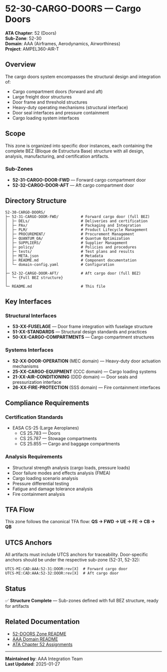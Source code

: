 # 52-30-CARGO-DOORS — Cargo Doors

**ATA Chapter**: 52 (Doors)  
**Sub-Zone**: 52-30  
**Domain**: AAA (Airframes, Aerodynamics, Airworthiness)  
**Project**: AMPEL360-AIR-T

## Overview

The cargo doors system encompasses the structural design and integration of:
- Cargo compartment doors (forward and aft)
- Large freight door structures
- Door frame and threshold structures
- Heavy-duty operating mechanisms (structural interface)
- Door seal interfaces and pressure containment
- Cargo loading system interfaces

## Scope

This zone is organized into specific door instances, each containing the complete BEZ (Bloque de Estructura Base) structure with all design, analysis, manufacturing, and certification artifacts.

### Sub-Zones

- **52-31-CARGO-DOOR-FWD** — Forward cargo compartment door
- **52-32-CARGO-DOOR-AFT** — Aft cargo compartment door

## Directory Structure

```
52-30-CARGO-DOORS/
├─ 52-31-CARGO-DOOR-FWD/          # Forward cargo door (full BEZ)
│  ├─ DELs/                       # Deliveries and certification
│  ├─ PAx/                        # Packaging and Integration
│  ├─ PLM/                        # Product Lifecycle Management
│  ├─ PROCUREMENT/                # Procurement Management
│  ├─ QUANTUM_OA/                 # Quantum Optimization
│  ├─ SUPPLIERS/                  # Supplier Management
│  ├─ policy/                     # Policies and procedures
│  ├─ tests/                      # Test plans and results
│  ├─ META.json                   # Metadata
│  ├─ README.md                   # Component documentation
│  └─ domain-config.yaml          # Configuration
│
├─ 52-32-CARGO-DOOR-AFT/          # Aft cargo door (full BEZ)
│  └─ {Full BEZ structure}
│
└─ README.md                      # This file
```

## Key Interfaces

### Structural Interfaces
- **53-XX-FUSELAGE** — Door frame integration with fuselage structure
- **51-XX-STANDARDS** — Structural design standards and practices
- **50-XX-CARGO-COMPARTMENTS** — Cargo compartment structures

### Systems Interfaces
- **52-XX-DOOR-OPERATION** (MEC domain) — Heavy-duty door actuation mechanisms
- **25-XX-CARGO-EQUIPMENT** (CCC domain) — Cargo loading systems
- **21-XX-AIR-CONDITIONING** (DDD domain) — Door seals and pressurization interface
- **26-XX-FIRE-PROTECTION** (SSS domain) — Fire containment interfaces

## Compliance Requirements

### Certification Standards
- EASA CS-25 (Large Aeroplanes)
  - CS 25.783 — Doors
  - CS 25.787 — Stowage compartments
  - CS 25.855 — Cargo and baggage compartments

### Analysis Requirements
- Structural strength analysis (cargo loads, pressure loads)
- Door failure modes and effects analysis (FMEA)
- Cargo loading scenario analysis
- Pressure differential testing
- Fatigue and damage tolerance analysis
- Fire containment analysis

## TFA Flow

This zone follows the canonical TFA flow:
**QS → FWD → UE → FE → CB → QB**

## UTCS Anchors

All artifacts must include UTCS anchors for traceability. Door-specific anchors should be under the respective sub-zone (52-31, 52-32):
```
UTCS-MI:CAD:AAA:52-31:DOOR:rev[X]  # Forward cargo door
UTCS-MI:CAD:AAA:52-32:DOOR:rev[X]  # Aft cargo door
```

## Status

✅ **Structure Complete** — Sub-zones defined with full BEZ structure, ready for artifacts

## Related Documentation

- [52-DOORS Zone README](../README.md)
- [AAA Domain README](../../../README.md)
- [ATA Chapter 52 Assignments](../../../../../../1-DIMENSIONS/CANONICAL-TAXONOMY/ata-chapters.csv)

---

**Maintained by**: AAA Integration Team  
**Last Updated**: 2025-01-27
